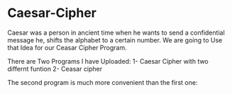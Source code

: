 # Caesar-Cipher

Caesar was a person in ancient time when he wants to send a confidential message he, shifts the alphabet to a certain number.
We are going to Use that Idea for our Ceasar Cipher Program.

There are Two Programs I have Uploaded:
1- Caesar Cipher with two differnt funtion
2- Ceasar cipher

The second program is much more convenient than the first one:
